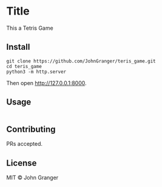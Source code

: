 # Title

This a Tetris Game

## Install

```
git clone https://github.com/JohnGranger/teris_game.git
cd teris_game
python3 -m http.server
```

Then open http://127.0.0.1:8000.

## Usage

```
```

## Contributing

PRs accepted.

## License

MIT © John Granger